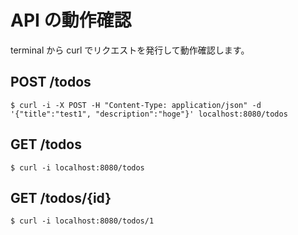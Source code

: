 # API の動作確認

terminal から curl でリクエストを発行して動作確認します。

## POST /todos

```
$ curl -i -X POST -H "Content-Type: application/json" -d '{"title":"test1", "description":"hoge"}' localhost:8080/todos
```

## GET /todos

```
$ curl -i localhost:8080/todos
```

## GET /todos/{id}

```
$ curl -i localhost:8080/todos/1
```
